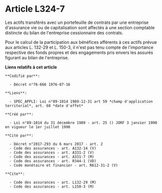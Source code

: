 # Article L324-7

Les actifs transférés avec un portefeuille de contrats par une entreprise d'assurance vie ou de capitalisation sont affectés
à une section comptable distincte du bilan de l'entreprise cessionnaire des contrats.

Pour le calcul de la participation aux bénéfices afférents à ces actifs prévue aux articles L. 132-29 et L. 150-3, il n'est
pas tenu compte de l'importance respective des fonds propres et des engagements pris envers les assurés figurant au bilan de
l'entreprise.

**Liens relatifs à cet article**

	**Codifié par**:

	  - Décret n°76-666 1976-07-16

	**Liens**:

	  - SPEC_APPLI: Loi n°89-1014 1989-12-31 art 59 *champ d'application territorial*, art. 60 *date d'effet*

	**Créé par**:

	  - Loi n°89-1014 du 31 décembre 1989 - art. 25 () JORF 3 janvier 1990 en vigueur le 1er juillet 1990

	**Cité par**:

	  - Décret n°2017-293 du 6 mars 2017 - art. 2
	  - Code des assurances - art. A132-14 (V)
	  - Code des assurances - art. A331-2 (V)
	  - Code des assurances - art. A331-7 (M)
	  - Code des assurances - art. R344-1 (VD)
	  - Code monétaire et financier - art. R612-31-2 (V)

	**Cite**:

	  - Code des assurances - art. L132-29 (M)
	  - Code des assurances - art. L150-3 (M)
